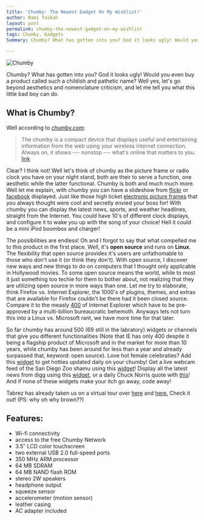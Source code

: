 ```yaml
---
title: 'Chumby: The Newest Gadget On My Wishlist!'
author: Rami Taibah
layout: post
permalink: chumby-the-newest-gadget-on-my-wishlist
tags: Chumby, Gadgets
Summary: Chumby? What has gotten into you? God it looks ugly! Would you even buy a product called such a childish and pathetic name? Well yes, let's go beyond aesthetics and nomenclature criticism, and let me tell you what this little bad boy can do.

---
```


![Chumby]({filename}/images/chumby.jpg)

Chumby? What has gotten into you? God it looks ugly! Would you even buy a product called such a childish and pathetic name? Well yes, let's go beyond aesthetics and nomenclature criticism, and let me tell you what this little bad boy can do.

## What is Chumby?

Well according to [chumby.com](http://www.chumby.com "chumby.com"):

> The chumby is a compact device that displays useful and entertaining information from the web using your wireless internet connection. Always on, it shows --- nonstop --- what's online that matters to you. [link](http://docs.google.com/File?id=ddfbqn27_8gntxfsfh)

Clear? I think not! Well let's think of chumby as the picture frame or radio clock you have on your night stand, both are their to serve a function, one aesthetic while the latter functional. Chumby is both and much much more. Well let me explain, with chumby you can have a slideshow from [flickr](http://www.flickr.com) or [facebook](http://www.facebook.com) displayed. Just like those high ticket [electronic picture frames](http://www.nextag.com/Spectrum-Digita-MemoryVue-MV800-508584171/prices-html?nxtg=a47e0a24051a-0F95EF9F15560DE1 "electronic picture frames") that you always thought were cool and secretly envied your boss for! With chumby you can display the latest news, sports, and weather headlines, straight from the Internet. You could have 10's of different clock displays, and configure it to wake you up with the song of your choice! Hell it could be a mini iPod boombox and charger!


The possibilities are endless! Oh and I forgot to say that what compelled me to this product in the first place. Well, it's **open source** and runs on **Linux**. The flexibility that open source provides it's users are unfathomable to those who don't use it (or think they don't). With open source, I discover new ways and new things to do on computers that I thought only applicable in Hollywood movies. To some open source means the world, while to most it just something too techie for them to bother about, not realizing that they are utilizing open source in more ways than one. Let me try to elaborate, think Firefox vs. Internet Explorer, the 1000's of plugins, themes, and extras that are available for Firefox couldn't be there had it been closed source. Compare it to the measly [400](http://www.windowsmarketplace.com/results.aspx?text=internet+explorer+plugins&tabid=1&path=c1%23%23-1%23%23-1%7e%7eq696e7465726e6574206578706c6f72657220706c7567696e73%7e%7enc3500%23%235%23%23bm&bcatid=3500 "400") of Internet Explorer which have to be pre-approved by a multi-billion bureaucratic behemoth. Anyways lets not turn this into a Linux vs. Microsoft rant, we have more time for that later. 

So far chumby has around 500 (69 still in the labratory) widgets or channels that give you different functionalities (Note that IE has only 400 despite it being a flagship product of Microsoft and in the market for more than 10 years, while chumby has been around for less than a year and already surpassed that, keyword: open source). Love hot female celebraties? Add this [widget](http://www.chumby.com/guide/AB5BD1F6-8725-11DC-ADDE-0030488E34F8/widget) to get hotties updated daily on your chumby! Get a live webcam feed of the San Diego Zoo shamu using this [widget](http://www.chumby.com/guide/1544E1D6-7BC5-11DD-B01D-001E681DF646/widget)! Display all the latest news from digg using this [widget](http://www.chumby.com/guide/EFAC1652-2F35-11DB-8753-001372292121/widget), or a daily Chuck Norris quote with [this](http://www.chumby.com/guide/A7228412-6BCE-11DC-9FAD-0030488CBE0D/widget)! And if none of these widgets make your itch go away, code away!

Tabrez has already taken us on a virtual tour over [here](http://beans.seartipy.com/2007/11/30/unboxing-chumby-and-my-first-impressions/ "here") and [here.](http://beans.seartipy.com/2007/12/02/five-interesting-ways-of-using-a-chumby-that-might-make-you-buy-it/ "here.") Check it out! (PS: why oh why brown??)

Features:
--------

- Wi-fi connectivity 
- access to the free Chumby Network 
- 3.5″ LCD color touchscreen 
- two external USB 2.0 full-speed ports 
- 350 MHz ARM processor 
- 64 MB SDRAM 
- 64 MB NAND flash ROM 
- stereo 2W speakers 
- headphone output 
- squeeze sensor 
- accelerometer (motion sensor) 
- leather casing 
- AC adapter included
